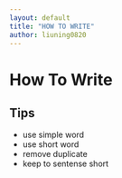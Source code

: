 ```yaml
---
layout: default
title: "HOW TO WRITE"
author: liuning0820
---
```


# How To Write

## Tips

- use simple word
- use short word
- remove duplicate
- keep to sentense short